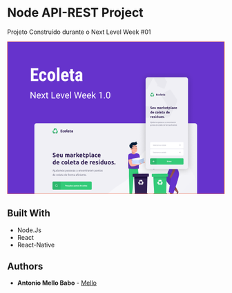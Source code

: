 <p align="center">
  <strong><h1>Node API-REST Project</h1></strong>
</p>

Projeto Construído durante o Next Level Week #01

![](gitImage/imagem.png)


## Built With

* Node.Js
* React
* React-Native


## Authors

* **Antonio Mello Babo**  - [Mello](https://github.com/MelloTonio)


